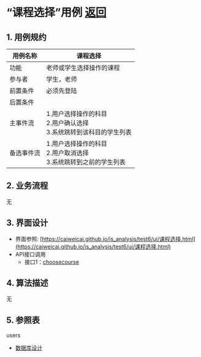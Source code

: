 # “课程选择”用例 [返回](https://github.com/caiweicai/is_analysis/tree/master/test6/README.md)

## 1. 用例规约

| 用例名称   | 课程选择                                                     |
| ---------- | ------------------------------------------------------------ |
| 功能       | 老师或学生选择操作的课程                                     |
| 参与者     | 学生，老师                                                   |
| 前置条件   | 必须先登陆                                                   |
| 后置条件   |                                                              |
| 主事件流   | 1.用户选择操作的科目<br />2.用户确认选择<br />3.系统跳转到该科目的学生列表 |
| 备选事件流 | 1.用户选择操作的科目<br />2.用户取消选择<br />3.系统跳转到之前的学生列表 |

## 2. 业务流程

无

## 3. 界面设计

- 界面参照: [https://caiweicai.github.io/is_analysis/test6/ui/课程选择.html](https://caiweicai.github.io/is_analysis/test6/ui/课程选择.html)
- API接口调用
  - 接口1：[choosecourse](https://github.com/caiweicai/is_analysis/tree/master/test6/接口/choosecourse.md)



## 4. 算法描述

无

## 5. 参照表

users

- [数据库设计](https://github.com/caiweicai/is_analysis/tree/master/test6/数据库.md)